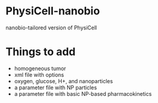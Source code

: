 # PhysiCell-nanobio
nanobio-tailored version of PhysiCell


# Things to add
+ homogeneous tumor
+ xml file with options
+ oxygen, glucose, H+, and nanoparticles
+ a parameter file with NP particles
+ a parameter file with basic NP-based pharmacokinetics
